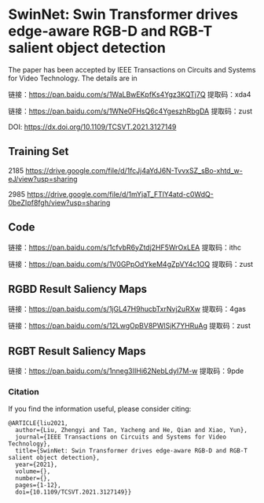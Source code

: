 # SwinNet: Swin Transformer drives edge-aware RGB-D and RGB-T salient object detection
The paper has been accepted by IEEE Transactions on Circuits and Systems for Video Technology.
The details are in 

链接：https://pan.baidu.com/s/1WaLBwEKpfKs4Ygz3KQTj7Q 
提取码：xda4

链接：https://pan.baidu.com/s/1WNe0FHsQ6c4YgeszhRbgDA 
提取码：zust 


DOI:
https://dx.doi.org/10.1109/TCSVT.2021.3127149

## Training Set
2185
https://drive.google.com/file/d/1fcJj4aYdJ6N-TvvxSZ_sBo-xhtd_w-eJ/view?usp=sharing


2985
https://drive.google.com/file/d/1mYjaT_FTlY4atd-c0WdQ-0beZIpf8fgh/view?usp=sharing

## Code
链接：https://pan.baidu.com/s/1cfvbR6yZtdj2HF5WrOxLEA 
提取码：ithc

链接：https://pan.baidu.com/s/1V0GPpOdYkeM4gZpVY4c1OQ 
提取码：zust 


##  RGBD Result Saliency Maps 
链接：https://pan.baidu.com/s/1jGL47H9hucbTxrNvj2uRXw 
提取码：4gas

链接：https://pan.baidu.com/s/12LwgOpBV8PWlSjK7YHRuAg 
提取码：zust 


##  RGBT Result Saliency Maps 
链接：https://pan.baidu.com/s/1nneg3IIHi62NebLdyI7M-w 
提取码：9pde

### Citation

If you find the information useful, please consider citing:

```
@ARTICLE{liu2021,
  author={Liu, Zhengyi and Tan, Yacheng and He, Qian and Xiao, Yun},
  journal={IEEE Transactions on Circuits and Systems for Video Technology}, 
  title={SwinNet: Swin Transformer drives edge-aware RGB-D and RGB-T salient object detection}, 
  year={2021},
  volume={},
  number={},
  pages={1-12},
  doi={10.1109/TCSVT.2021.3127149}}
```
